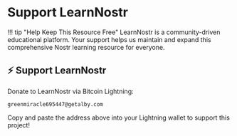 # Support LearnNostr

!!! tip "Help Keep This Resource Free"
    LearnNostr is a community-driven educational platform. Your support helps us maintain and expand this comprehensive Nostr learning resource for everyone.

## ⚡ Support LearnNostr

Donate to LearnNostr via Bitcoin Lightning:

```
greenmiracle695447@getalby.com
```

Copy and paste the address above into your Lightning wallet to support this project!

<style>
/* Compact container with smaller overall size */
.zap-interface {
  max-width: 400px !important;
  margin: 1.5rem auto;
  padding: 1.5rem;
  background: var(--md-default-bg-color);
  border: 1px solid var(--md-default-fg-color--lightest);
  border-radius: 12px;
  box-shadow: 0 2px 8px rgba(0, 0, 0, 0.1);
}

/* Smaller typography throughout */
.zap-interface h2 {
  font-size: 1.1rem !important;
  margin-bottom: 0.8rem !important;
}

.zap-interface p {
  font-size: 0.85rem !important;
  margin-bottom: 1rem !important;
}

/* Compact amount buttons grid */
.amount-buttons {
  display: grid;
  grid-template-columns: repeat(2, 1fr);
  gap: 0.75rem;
  margin-bottom: 1rem;
}

/* Compact zap buttons with lightning design */
.amount-btn {
  display: flex;
  flex-direction: column;
  align-items: center;
  justify-content: center;
  padding: 0.75rem 0.5rem;
  background: linear-gradient(135deg, #8b5cf6, #a855f7);
  border: none;
  border-radius: 12px;
  color: white;
  cursor: pointer;
  transition: all 0.2s ease;
  position: relative;
  min-height: 65px;
  box-shadow: 0 2px 4px rgba(139, 92, 246, 0.3);
}

.amount-btn:hover {
  transform: translateY(-1px);
  box-shadow: 0 4px 8px rgba(139, 92, 246, 0.4);
  background: linear-gradient(135deg, #7c3aed, #9333ea);
}

.amount-btn.selected {
  background: linear-gradient(135deg, #6d28d9, #7c3aed);
  box-shadow: 0 0 0 2px #8b5cf6;
  transform: scale(1.02);
}

.lightning-icon {
  font-size: 1.25rem;
  margin-bottom: 0.25rem;
  filter: drop-shadow(0 1px 2px rgba(0, 0, 0, 0.3));
}

.amount-text {
  font-size: 0.75rem;
  font-weight: 600;
  text-align: center;
  line-height: 1.2;
  margin-bottom: 0.125rem;
}

.amount-text small {
  font-size: 0.65rem;
  opacity: 0.9;
}

.usd-price {
  font-size: 0.7rem;
  opacity: 0.85;
  font-weight: 500;
}

/* Compact custom amount input */
.custom-amount {
  margin-bottom: 1rem;
}

.custom-amount input {
  width: 100%;
  padding: 0.6rem 0.75rem;
  border: 1px solid var(--md-default-fg-color--lightest);
  border-radius: 8px;
  background: var(--md-default-bg-color);
  color: var(--md-default-fg-color);
  font-size: 0.85rem;
  transition: border-color 0.2s ease;
}

.custom-amount input:focus {
  outline: none;
  border-color: #8b5cf6;
  box-shadow: 0 0 0 3px rgba(139, 92, 246, 0.1);
}

/* Compact message section */
.zap-message {
  position: relative;
  margin-bottom: 1rem;
}

.zap-message textarea {
  width: 100%;
  padding: 0.6rem 0.75rem;
  border: 1px solid var(--md-default-fg-color--lightest);
  border-radius: 8px;
  background: var(--md-default-bg-color);
  color: var(--md-default-fg-color);
  font-size: 0.85rem;
  font-family: inherit;
  resize: vertical;
  min-height: 60px;
  transition: border-color 0.2s ease;
}

.zap-message textarea:focus {
  outline: none;
  border-color: #8b5cf6;
  box-shadow: 0 0 0 3px rgba(139, 92, 246, 0.1);
}

.char-count {
  position: absolute;
  bottom: 0.5rem;
  right: 0.75rem;
  font-size: 0.7rem;
  color: var(--md-default-fg-color--light);
  background: var(--md-default-bg-color);
  padding: 0 0.25rem;
}

/* Compact zap button */
.zap-button {
  width: 100%;
  padding: 0.75rem;
  background: linear-gradient(135deg, #10b981, #059669);
  border: none;
  border-radius: 8px;
  color: white;
  font-size: 0.9rem;
  font-weight: 600;
  cursor: pointer;
  transition: all 0.2s ease;
  display: flex;
  align-items: center;
  justify-content: center;
  gap: 0.5rem;
  box-shadow: 0 2px 4px rgba(16, 185, 129, 0.3);
}

.zap-button:hover:not(:disabled) {
  background: linear-gradient(135deg, #059669, #047857);
  transform: translateY(-1px);
  box-shadow: 0 4px 8px rgba(16, 185, 129, 0.4);
}

.zap-button:disabled {
  background: var(--md-default-fg-color--lightest);
  cursor: not-allowed;
  transform: none;
  box-shadow: none;
}

.zap-icon {
  font-size: 1rem;
}

.zap-amount {
  font-size: 0.8rem;
  opacity: 0.9;
}

/* Compact status messages */
.zap-status {
  margin-top: 0.75rem;
  padding: 0.5rem;
  border-radius: 6px;
  font-size: 0.8rem;
  text-align: center;
  display: none;
}

.zap-status.success {
  background: rgba(16, 185, 129, 0.1);
  color: #059669;
  border: 1px solid rgba(16, 185, 129, 0.3);
  display: block;
}

.zap-status.error {
  background: rgba(239, 68, 68, 0.1);
  color: #dc2626;
  border: 1px solid rgba(239, 68, 68, 0.3);
  display: block;
}

/* Dark mode adjustments */
[data-md-color-scheme="slate"] .zap-interface {
  background: var(--md-code-bg-color);
  border-color: var(--md-default-fg-color--lightest);
}

[data-md-color-scheme="slate"] .custom-amount input,
[data-md-color-scheme="slate"] .zap-message textarea {
  background: var(--md-code-bg-color);
  border-color: var(--md-default-fg-color--lightest);
}

[data-md-color-scheme="slate"] .char-count {
  background: var(--md-code-bg-color);
}

/* Responsive design for mobile */
@media (max-width: 480px) {
  .zap-interface {
    max-width: 100% !important;
    margin: 1rem;
    padding: 1rem;
  }
  
  .amount-buttons {
    grid-template-columns: repeat(2, 1fr);
    gap: 0.5rem;
  }
  
  .amount-btn {
    padding: 0.6rem 0.4rem;
    min-height: 60px;
  }
  
  .lightning-icon {
    font-size: 1.1rem;
  }
  
  .amount-text {
    font-size: 0.7rem;
  }
  
  .usd-price {
    font-size: 0.65rem;
  }
}
</style>

<script>
document.addEventListener('DOMContentLoaded', function() {
  const amountButtons = document.querySelectorAll('.amount-btn');
  const customInput = document.getElementById('custom-sats');
  const messageTextarea = document.getElementById('zap-message');
  const charCount = document.getElementById('char-count');
  const zapButton = document.getElementById('zap-btn');
  const zapAmount = document.querySelector('.zap-amount');
  const zapStatus = document.getElementById('zap-status');
  
  let selectedAmount = 0;
  
  // Amount button selection
  amountButtons.forEach(btn => {
    btn.addEventListener('click', () => {
      amountButtons.forEach(b => b.classList.remove('selected'));
      btn.classList.add('selected');
      selectedAmount = parseInt(btn.dataset.amount);
      customInput.value = '';
      updateZapButton();
    });
  });
  
  // Custom amount input
  customInput.addEventListener('input', () => {
    amountButtons.forEach(b => b.classList.remove('selected'));
    selectedAmount = parseInt(customInput.value) || 0;
    updateZapButton();
  });
  
  // Message character count
  messageTextarea.addEventListener('input', () => {
    const count = messageTextarea.value.length;
    charCount.textContent = count;
    if (count > 250) {
      charCount.style.color = '#f44336';
    } else {
      charCount.style.color = '#9e9e9e';
    }
  });
  
  // Update zap button state
  function updateZapButton() {
    if (selectedAmount > 0) {
      zapButton.disabled = false;
      zapAmount.textContent = `${selectedAmount.toLocaleString()} sats`;
    } else {
      zapButton.disabled = true;
      zapAmount.textContent = '0 sats';
    }
  }
  
  // Zap button click
  zapButton.addEventListener('click', async () => {
    if (selectedAmount <= 0) return;
    
    const message = messageTextarea.value || 'Thanks for LearnNostr! 🚀';
    
    showStatus('Preparing zap...', 'loading');
    
    try {
      // Try WebLN first (browser extension wallets)
      if (typeof window.webln !== 'undefined') {
        await window.webln.enable();
        
        const invoice = await generateInvoice(selectedAmount, message);
        const result = await window.webln.sendPayment(invoice);
        
        showStatus('⚡ Zap sent successfully! Thank you for supporting LearnNostr! 🧡', 'success');
        resetForm();
      } else {
        // Fallback to lightning: URL
        const lightningUrl = `lightning:greenmiracle695447@getalby.com?amount=${selectedAmount}&message=${encodeURIComponent(message)}`;
        window.open(lightningUrl, '_blank');
        showStatus('Opening Lightning wallet... Complete the payment to send your zap! ⚡', 'success');
      }
    } catch (error) {
      console.error('Zap error:', error);
      showStatus('Unable to send zap automatically. Please try copying the Lightning address: greenmiracle695447@getalby.com', 'error');
    }
  });
  
  function showStatus(message, type) {
    zapStatus.style.display = 'block';
    zapStatus.className = `zap-status ${type}`;
    zapStatus.querySelector('.status-message').textContent = message;
    
    if (type === 'success') {
      setTimeout(() => {
        zapStatus.style.display = 'none';
      }, 5000);
    }
  }
  
  function resetForm() {
    amountButtons.forEach(b => b.classList.remove('selected'));
    customInput.value = '';
    messageTextarea.value = '';
    charCount.textContent = '0';
    selectedAmount = 0;
    updateZapButton();
  }
  
  async function generateInvoice(amount, message) {
    // This would typically call your LNURL-pay endpoint
    // For now, we'll use a placeholder
    throw new Error('Invoice generation not implemented - using fallback');
  }
  
  // Set default selection to first button (10k sats)
  if (amountButtons.length > 0) {
    amountButtons[0].click();
  }
});
</script> 